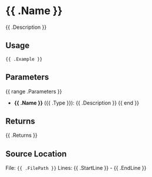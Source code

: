 # {{ .Name }}

{{ .Description }}

## Usage

```{{ .Language }}
{{ .Example }}
```

## Parameters

{{ range .Parameters }}
- **{{ .Name }}** ({{ .Type }}): {{ .Description }}
{{ end }}

## Returns

{{ .Returns }}

## Source Location

File: `{{ .FilePath }}`
Lines: {{ .StartLine }} - {{ .EndLine }}
